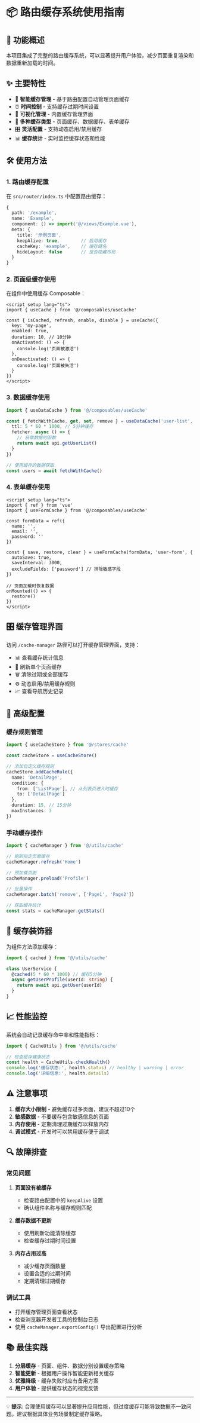 # 📦 路由缓存系统使用指南

## 🎯 功能概述

本项目集成了完整的路由缓存系统，可以显著提升用户体验，减少页面重复渲染和数据重新加载的时间。

## ✨ 主要特性

- 🚀 **智能缓存管理** - 基于路由配置自动管理页面缓存
- ⏰ **时间控制** - 支持缓存过期时间设置
- 🔧 **可视化管理** - 内置缓存管理界面
- 💾 **多种缓存类型** - 页面缓存、数据缓存、表单缓存
- 🎛️ **灵活配置** - 支持动态启用/禁用缓存
- 📊 **缓存统计** - 实时监控缓存状态和性能

## 🛠️ 使用方法

### 1. 路由缓存配置

在 `src/router/index.ts` 中配置路由缓存：

```typescript
{
  path: '/example',
  name: 'Example',
  component: () => import('@/views/Example.vue'),
  meta: {
    title: '示例页面',
    keepAlive: true,        // 启用缓存
    cacheKey: 'example',    // 缓存键名
    hideLayout: false       // 是否隐藏布局
  }
}
```

### 2. 页面级缓存使用

在组件中使用缓存 Composable：

```vue
<script setup lang="ts">
import { useCache } from '@/composables/useCache'

const { isCached, refresh, enable, disable } = useCache({
  key: 'my-page',
  enabled: true,
  duration: 10, // 10分钟
  onActivated: () => {
    console.log('页面被激活')
  },
  onDeactivated: () => {
    console.log('页面被失活')
  }
})
</script>
```

### 3. 数据缓存使用

```typescript
import { useDataCache } from '@/composables/useCache'

const { fetchWithCache, get, set, remove } = useDataCache('user-list', {
  ttl: 5 * 60 * 1000, // 5分钟缓存
  fetcher: async () => {
    // 获取数据的函数
    return await api.getUserList()
  }
})

// 使用缓存的数据获取
const users = await fetchWithCache()
```

### 4. 表单缓存使用

```vue
<script setup lang="ts">
import { ref } from 'vue'
import { useFormCache } from '@/composables/useCache'

const formData = ref({
  name: '',
  email: '',
  password: ''
})

const { save, restore, clear } = useFormCache(formData, 'user-form', {
  autoSave: true,
  saveInterval: 3000,
  excludeFields: ['password'] // 排除敏感字段
})

// 页面加载时恢复数据
onMounted(() => {
  restore()
})
</script>
```

## 🎛️ 缓存管理界面

访问 `/cache-manager` 路径可以打开缓存管理界面，支持：

- 📊 查看缓存统计信息
- 🔄 刷新单个页面缓存
- 🗑️ 清除过期或全部缓存
- ⚙️ 动态启用/禁用缓存规则
- 📈 查看导航历史记录

## 🔧 高级配置

### 缓存规则管理

```typescript
import { useCacheStore } from '@/stores/cache'

const cacheStore = useCacheStore()

// 添加自定义缓存规则
cacheStore.addCacheRule({
  name: 'DetailPage',
  condition: {
    from: ['ListPage'], // 从列表页进入时缓存
    to: ['DetailPage']
  },
  duration: 15, // 15分钟
  maxInstances: 3
})
```

### 手动缓存操作

```typescript
import { cacheManager } from '@/utils/cache'

// 刷新指定页面缓存
cacheManager.refresh('Home')

// 预加载页面
cacheManager.preload('Profile')

// 批量操作
cacheManager.batch('remove', ['Page1', 'Page2'])

// 获取缓存统计
const stats = cacheManager.getStats()
```

## 🎨 缓存装饰器

为组件方法添加缓存：

```typescript
import { cached } from '@/utils/cache'

class UserService {
  @cached(5 * 60 * 1000) // 缓存5分钟
  async getUserProfile(userId: string) {
    return await api.getUser(userId)
  }
}
```

## 📈 性能监控

系统会自动记录缓存命中率和性能指标：

```typescript
import { CacheUtils } from '@/utils/cache'

// 检查缓存健康状态
const health = CacheUtils.checkHealth()
console.log('缓存状态:', health.status) // healthy | warning | error
console.log('详细信息:', health.details)
```

## ⚠️ 注意事项

1. **缓存大小限制** - 避免缓存过多页面，建议不超过10个
2. **敏感数据** - 不要缓存包含敏感信息的页面
3. **内存使用** - 定期清理过期缓存以释放内存
4. **调试模式** - 开发时可以禁用缓存便于调试

## 🔍 故障排查

### 常见问题

1. **页面没有被缓存**
   - 检查路由配置中的 `keepAlive` 设置
   - 确认组件名称与缓存规则匹配

2. **缓存数据不更新**
   - 使用刷新功能清除缓存
   - 检查缓存过期时间设置

3. **内存占用过高**
   - 减少缓存页面数量
   - 设置合适的过期时间
   - 定期清理过期缓存

### 调试工具

- 打开缓存管理页面查看状态
- 检查浏览器开发者工具的控制台日志
- 使用 `cacheManager.exportConfig()` 导出配置进行分析

## 📚 最佳实践

1. **分层缓存** - 页面、组件、数据分别设置缓存策略
2. **智能更新** - 根据用户操作智能更新相关缓存
3. **优雅降级** - 缓存失败时应有备用方案
4. **用户体验** - 提供缓存状态的视觉反馈

---

💡 **提示**: 合理使用缓存可以显著提升应用性能，但过度缓存可能导致数据不一致问题。建议根据具体业务场景制定缓存策略。
